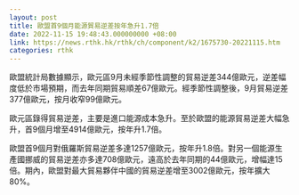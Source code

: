 ```yaml
---
layout: post
title: 歐盟首9個月能源貿易逆差按年急升1.7倍
date: 2022-11-15 19:48:43.000000000 +08:00
link: https://news.rthk.hk/rthk/ch/component/k2/1675730-20221115.htm
categories: rthk
---
```


歐盟統計局數據顯示，歐元區9月未經季節性調整的貿易逆差344億歐元，逆差幅度低於市場預期，而去年同期貿易順差67億歐元。經季節性調整後，9月貿易逆差377億歐元，按月收窄99億歐元。

歐元區錄得貿易逆差，主要是進口能源成本急升。至於歐盟的能源貿易逆差大幅急升，首9個月增至4914億歐元，按年升1.7倍。

歐盟首9個月對俄羅斯貿易逆差多達1257億歐元，按年升1.8倍。對另一個能源生產國挪威的貿易逆差亦多達708億歐元，遠高於去年同期的44億歐元，增幅達15倍。期內，歐盟對最大貿易夥伴中國的貿易逆差增至3002億歐元，按年擴大80%。
